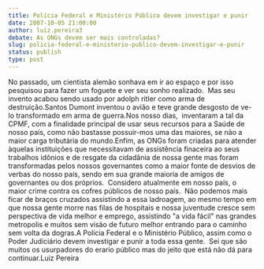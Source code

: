 ```yaml
---
title: Polícia Federal e Ministério Público devem investigar e punir
date: 2007-10-05 21:00:00
author: luiz.pereira3
debate: As ONGs devem ser mais controladas?
slug: policia-federal-e-ministerio-publico-devem-investigar-e-punir
status: publish 
type: post
---
```


No passado, um cientista alemão sonhava em ir ao espaço e por isso pesquisou para fazer um foguete e ver seu sonho realizado.  Mas seu invento acabou sendo usado por adolph ritler como arma de destruição.Santos Dumont inventou o avião e teve grande desgosto de ve-lo transformado em arma de guerra.Nos nosso dias,  inventaram a tal da CPMF, com a finalidade principal de usar seus recursos para a Saúde de nosso país, como não bastasse possuir-mos uma das maiores, se não a maior carga tributária do mundo.Enfim, as ONGs foram criadas para atender àquelas instituições que necessitavam de assistência finaceira ao seus trabalhos idônios e de resgate da cidadânia de nossa gente mas foram transformadas pelos nossos governantes como a maior fonte de desvios de verbas do nosso país, sendo em sua grande maioria de amigos de governantes ou dos próprios.  Considero atualmente em nosso país, o maior crime contra os cofres públicos de nosso país.  Não podemos mais ficar de braços cruzados assistindo a essa ladroagem, ao mesmo tempo em que nossa gente morre nas filas de hospitais e nossa juventude cresce sem perspectiva de vida melhor e emprego, assistindo "a vida fácil" nas grandes metropolis e muitos sem visão de futuro melhor entrando para o caminho sem volta da dogras.A Polícia Federal e o Ministério Público, assim como o Poder Judiciário devem investigar e punir a toda essa gente.  Sei que são muitos os usurpadores do erario público mas do jeito que está não dá para continuar.Luiz Pereira
